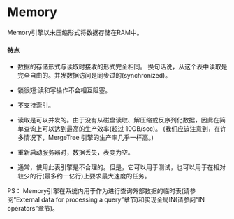 # Memory


Memory引擎以未压缩形式将数据存储在RAM中。

#### 特点
* 数据的存储形式与读取时接收的形式完全相同。
换句话说，从这个表中读取是完全自由的。并发数据访问是同步过的(synchronized)。

* 锁很短:读和写操作不会相互阻塞。
* 不支持索引。
* 读取是可以并发的。由于没有从磁盘读取、解压缩或反序列化数据，因此在简单查询上可以达到最高的生产效率(超过 10GB/sec)。
(我们应该注意到，在许多情况下，MergeTree 引擎的生产率几乎一样高。)

* 重新启动服务器时，数据丢失，表变为空。

* 通常，使用此表引擎是不合理的。但是，它可以用于测试，也可以用于在相对较少的行(最多约一亿行)上要求最大速度的任务。

PS：
Memory引擎在系统内用于作为进行查询外部数据的临时表(请参阅“External data for processing a query”章节)和实现全局IN(请参阅“IN operators”章节)。

